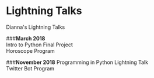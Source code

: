 # Lightning Talks
Dianna's Lightning Talks


###**March 2018**  
Intro to Python Final Project  
Horoscope Program


###**November 2018**
Programming in Python Lightning Talk  
Twitter Bot Program  
